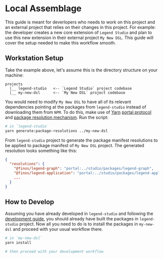 # Local Assemblage

This guide is meant for deverlopers who needs to work on this project and an external project that relies on their changes in this project. For example: the developer creates a new core extension of `Legend Studio` and plan to use this new extension in their external project `My New DSL`. This guide will cover the setup needed to make this workflow smooth.

## Workstation Setup

Take the example above, let's assume this is the directory structure on your machine:

```
projects
  |__ legend-studio   <-- `Legend Studio` project codebase
  |__ my-new-dsl      <-- `My New DSL` project codebase
```

You would need to modify `My New DSL` to have all of its relevant dependencies pointing at the packages from `legend-studio` instead of downloading them from `NPM`. To do this, make use of [Yarn](https://yarnpkg.com/) [portal protocol](https://yarnpkg.com/features/protocols) and [package resolution mechanism](https://yarnpkg.com/configuration/manifest#resolutions). Run the script:

```sh
# in `legend-studio`
yarn generate:package-resolutions ../my-new-dsl
```

From `legend-studio` project to generate the package manifest resolutions to be applied to package manifest of `My New DSL` project. The generated resolution looks something like this:

```json
{
  "resolutions": {
    "@finos/legend-graph": "portal:../studio/packages/legend-graph",
    "@finos/legend-application": "portal:../studio/packages/legend-application",
    ...
  }
}
```

## How to Develop

Assuming you have already developed in `legend-studio` and following the [development guide](../../CONTRIBUTING.md#development-guidelines), you should already have built the packages in `legend-studio` project. Now all you need to do is to install the packages in `my-new-dsl` and proceed with your usual workflow there.

```sh
# in `my-new-dsl`
yarn install

# then proceed with your development workflow
```
